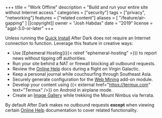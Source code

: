 +++
title = "Work Offline"
description = "Build and run your entire site without Internet access."
categories = ["security"]
tags = ["privacy", "networking"]
features = ["related content"]
aliases = [
  "/feature/air-gapping"
]
[[copyright]]
  owner = "Josh Habdas"
  date = "2019"
  license = "agpl-3.0-or-later"
+++

Unless running the [Quick Install](../quick-install) After Dark does not require an Internet connection to function. Leverage this feature in creative ways:

- Use [Ephemeral Hosting]({{< relref "ephemeral-hosting" >}}) to report news without tipping off authorities.
- Run your site behind a NAT or firewall blocking all outbound requests.
- Review the [Online Help](../online-help) docs during a flight on Virgin Galactic.
- Keep a personal journal while couchsurfing through Southeast Asia.
- Securely generate configuration for the [Web Mining](/module/toxic-swamp#config-generator) add-on module.
- Develop your content using {{< external href="https://termux.com" text="Termux" />}} on Android in airplane mode.
- Create an [Image Gallery](/module/hall-of-mirrors) while trekking the Mount Nimbus via ferrata.

By default After Dark makes no outbound requests **except** when viewing certain [Online Help](../online-help) documentation to cover related functionality.

